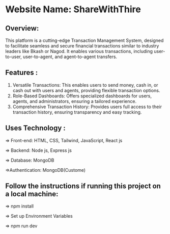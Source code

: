 # Website Name: ShareWithThire

## Overview:
This platform is a cutting-edge Transaction Management System, designed to facilitate seamless and secure financial transactions similar to industry leaders like Bkash or Nagod. It enables various transactions, including user-to-user, user-to-agent, and agent-to-agent transfers.

## Features : 
1. Versatile Transactions: This enables users to send money, cash in, or cash out with users and agents, providing flexible transaction options.
2. Role-Based Dashboards: Offers specialized dashboards for users, agents, and administrators, ensuring a tailored experience.
3. Comprehensive Transaction History: Provides users full access to their transaction history, ensuring transparency and easy tracking.
   
## Uses Technology :
=> Front-end: HTML, CSS, Tailwind, JavaScript, React js

=> Backend: Node js, Express js

=> Database: MongoDB

=>Authentication: MongoDB(Custome)

## Follow the instructions if running this project on a local machine:
=> npm install

=> Set up Environment Variables

=> npm run dev
